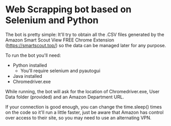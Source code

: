 # Web Scrapping bot based on Selenium and Python

The bot is pretty simple: It'll try to obtain all the .CSV files generated by the Amazon Smart Scout View FREE Chrome Extension (https://smartscout.top/) so the data can be managed later for any purpose.

To run the bot you'll need:

- Python installed
    - You'll require selenium and pyautogui
- Java installed
- Chromedriver.exe

While running, the bot will ask for the location of Chromedriver.exe, User Data folder (provided) and an Amazon Department URL.

If your connection is good enough, you can change the time.sleep() times on the code so it'll run a little faster, just be aware that Amazon has control over access to their site, so you may need to use an alternating VPN.

